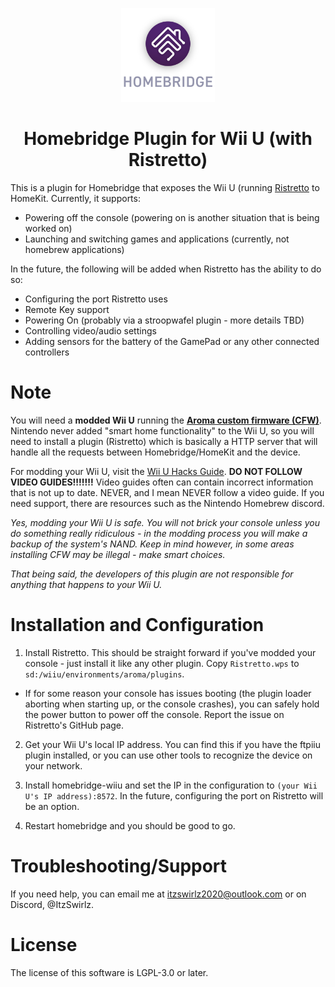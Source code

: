 <p align="center">

<img src="https://github.com/homebridge/branding/raw/latest/logos/homebridge-wordmark-logo-vertical.png" width="150">

</p>

<span align="center">

# Homebridge Plugin for Wii U (with Ristretto)

</span>

This is a plugin for Homebridge that exposes the Wii U (running [Ristretto](https://github.com/ItzSwirlz/Ristretto) to HomeKit. Currently, it supports:
* Powering off the console (powering on is another situation that is being worked on)
* Launching and switching games and applications (currently, not homebrew applications)

In the future, the following will be added when Ristretto has the ability to do so:
* Configuring the port Ristretto uses
* Remote Key support
* Powering On (probably via a stroopwafel plugin - more details TBD)
* Controlling video/audio settings
* Adding sensors for the battery of the GamePad or any other connected controllers

# Note
You will need a **modded Wii U** running the [**Aroma custom firmware (CFW)**](https://aroma.foryour.cafe). Nintendo never added "smart home functionality" to the Wii U, so you will need to install a plugin (Ristretto) which is basically a HTTP server that will handle all the requests between Homebridge/HomeKit and the device.

For modding your Wii U, visit the [Wii U Hacks Guide](https://wiiu.hacks.guide/#/). **DO NOT FOLLOW VIDEO GUIDES!!!!!!!** Video guides often can contain incorrect information that is not up to date. NEVER, and I mean NEVER follow a video guide. If you need support, there are resources such as the Nintendo Homebrew discord.

*Yes, modding your Wii U is safe. You will not brick your console unless you do something really ridiculous - in the modding process you will make a backup of the system's NAND. Keep in mind however, in some areas installing CFW may be illegal - make smart choices.*

*That being said, the developers of this plugin are not responsible for anything that happens to your Wii U.*

# Installation and Configuration

1) Install Ristretto. This should be straight forward if you've modded your console - just install it like any other plugin. Copy `Ristretto.wps` to `sd:/wiiu/environments/aroma/plugins`.
  - If for some reason your console has issues booting (the plugin loader aborting when starting up, or the console crashes), you can safely hold the power button to power off the console. Report the issue on Ristretto's GitHub page.

2) Get your Wii U's local IP address. You can find this if you have the ftpiiu plugin installed, or you can use other tools to recognize the device on your network.

3) Install homebridge-wiiu and set the IP in the configuration to `(your Wii U's IP address):8572`. In the future, configuring the port on Ristretto will be an option.

4) Restart homebridge and you should be good to go.

# Troubleshooting/Support
If you need help, you can email me at itzswirlz2020@outlook.com or on Discord, @ItzSwirlz.

# License
The license of this software is LGPL-3.0 or later.
